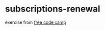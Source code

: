 # subscriptions-renewal
exercise from [free code camp](https://www.freecodecamp.org/learn/foundational-c-sharp-with-microsoft/create-and-run-simple-c-sharp-console-applications/add-decision-logic-to-your-code-using-if-else-and-else-if-statements-in-c-sharp)
